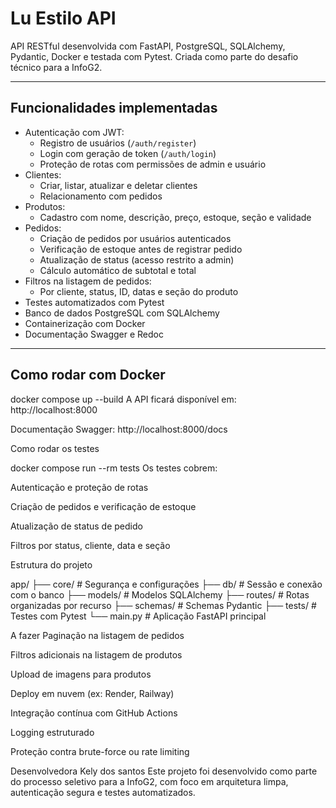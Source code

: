 # Lu Estilo API

API RESTful desenvolvida com FastAPI, PostgreSQL, SQLAlchemy, Pydantic, Docker e testada com Pytest. Criada como parte do desafio técnico para a InfoG2.

---

## Funcionalidades implementadas

- Autenticação com JWT:
  - Registro de usuários (`/auth/register`)
  - Login com geração de token (`/auth/login`)
  - Proteção de rotas com permissões de admin e usuário
- Clientes:
  - Criar, listar, atualizar e deletar clientes
  - Relacionamento com pedidos
- Produtos:
  - Cadastro com nome, descrição, preço, estoque, seção e validade
- Pedidos:
  - Criação de pedidos por usuários autenticados
  - Verificação de estoque antes de registrar pedido
  - Atualização de status (acesso restrito a admin)
  - Cálculo automático de subtotal e total
- Filtros na listagem de pedidos:
  - Por cliente, status, ID, datas e seção do produto
- Testes automatizados com Pytest
- Banco de dados PostgreSQL com SQLAlchemy
- Containerização com Docker
- Documentação Swagger e Redoc

---

## Como rodar com Docker

docker compose up --build
A API ficará disponível em: http://localhost:8000

Documentação Swagger: http://localhost:8000/docs

Como rodar os testes

docker compose run --rm tests
Os testes cobrem:

Autenticação e proteção de rotas

Criação de pedidos e verificação de estoque

Atualização de status de pedido

Filtros por status, cliente, data e seção

Estrutura do projeto

app/
├── core/ # Segurança e configurações
├── db/ # Sessão e conexão com o banco
├── models/ # Modelos SQLAlchemy
├── routes/ # Rotas organizadas por recurso
├── schemas/ # Schemas Pydantic
├── tests/ # Testes com Pytest
└── main.py # Aplicação FastAPI principal

A fazer
Paginação na listagem de pedidos

Filtros adicionais na listagem de produtos

Upload de imagens para produtos

Deploy em nuvem (ex: Render, Railway)

Integração contínua com GitHub Actions

Logging estruturado

Proteção contra brute-force ou rate limiting

Desenvolvedora Kely dos santos
Este projeto foi desenvolvido como parte do processo seletivo para a InfoG2, com foco em arquitetura limpa, autenticação segura e testes automatizados.

```

```
